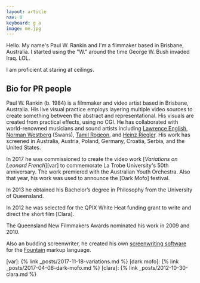 ```yaml
---
layout: article
nav: 0
keyboard: g a
image: me.jpg
---
```


Hello. My name's Paul W. Rankin and I'm a filmmaker based in Brisbane,
Australia. I started using the "W." around the time George W. Bush invaded Iraq.
LOL.

I am proficient at staring at ceilings.

Bio for PR people
-----------------

Paul W. Rankin (b. 1984) is a filmmaker and video artist based in Brisbane,
Australia. His live visual practice employs layering multiple video sources to
create something between the abstract and representational. His visuals are
created from practical effects, using no CGI. He has collaborated with
world-renowned musicians and sound artists including [Lawrence English], [Norman
Westberg] (Swans), [Tamil Rogeon], and [Heinz Riegler]. His work has screened in
Australia, Austria, Poland, Germany, Croatia, Serbia, and the United States.

In 2017 he was commissioned to create the video work [_Variations on Leonard
French_][var] to commemorate La Trobe University's 50th anniversary. The work
premiered with the Australian Youth Orchestra. Also that year, his work was used
to announce the [Dark Mofo] festival.

In 2013 he obtained his Bachelor’s degree in Philosophy from the University of
Queensland.

In 2012 he was selected for the QPIX White Heat funding grant to write and
direct the short film [Clara].

The Queensland New Filmmakers Awards nominated his work in 2009 and 2010.

Also an budding screenwriter, he created his own [screenwriting software] for
the [Fountain] markup language.

[lawrence english]: http://www.lawrenceenglish.com
[norman westberg]: http://normanwestberg.com
[tamil rogeon]: http://www.tamilrogeon.com
[heinz riegler]: http://heinzriegler.com
[var]: {% link _posts/2017-11-18-variations.md %}
[dark mofo]: {% link _posts/2017-04-08-dark-mofo.md %}
[clara]: {% link _posts/2012-10-30-clara.md %}

[screenwriting software]: https://github.com/rnkn/fountain-mode
[fountain]: https://fountain.io
